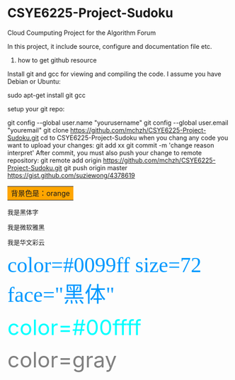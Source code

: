 # CSYE6225-Project-Sudoku
Cloud Coumputing Project for the Algorithm Forum

In this project, it include source, configure and documentation file etc.


1. how to get github resource 

Install git and gcc for viewing and compiling the code. I assume you have Debian or Ubuntu:

sudo apt-get install git gcc

setup your git repo:

git config --global user.name "yourusername"
git config --global user.email "youremail"
git clone https://github.com/mchzh/CSYE6225-Project-Sudoku.git
cd to CSYE6225-Project-Sudoku
when you chang any code you want to upload your changes:
git add xx
git commit -m 'change reason interpret'
After commit, you must also push your change to remote repository:
git remote add origin https://github.com/mchzh/CSYE6225-Project-Sudoku.git 
git push origin master
https://gist.github.com/suziewong/4378619

<table><tr><td bgcolor=orange>背景色是：orange</td></tr></table>

<font face="黑体">我是黑体字</font>

<font face="微软雅黑">我是微软雅黑</font>

<font face="STCAIYUN">我是华文彩云</font>

<font color=#0099ff size=7 face="黑体">color=#0099ff size=72 face="黑体"</font>

<font color=#00ffff size=72>color=#00ffff</font>

<font color=gray size=72>color=gray</font>
